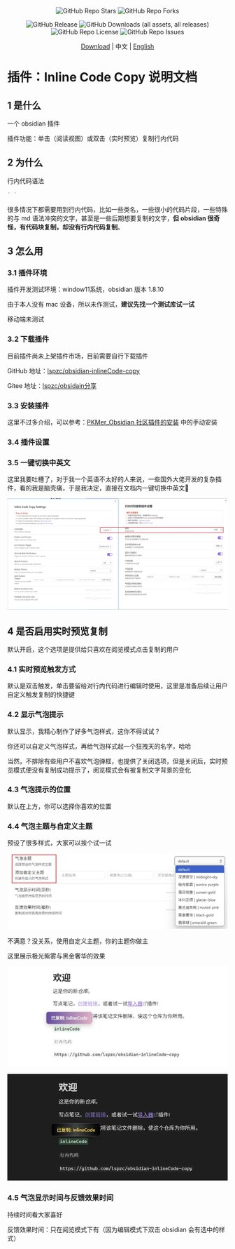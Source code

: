 <p align="center">
  <img alt="GitHub Repo Stars" src="https://img.shields.io/github/stars/lspzc/obsidian-inlineCode-copy">
  <img alt="GitHub Repo Forks" src="https://img.shields.io/github/forks/lspzc/obsidian-inlineCode-copy">
</p>

<p align="center">
  <img alt="GitHub Release" src="https://img.shields.io/github/v/release/lspzc/obsidian-inlineCode-copy">
  <img alt="GitHub Downloads (all assets, all releases)" src="https://img.shields.io/github/downloads/lspzc/obsidian-inlineCode-copy/total">
  <img alt="GitHub Repo License" src="https://img.shields.io/github/license/lspzc/obsidian-inlineCode-copy">
  <img alt="GitHub Repo Issues" src="https://img.shields.io/github/issues/lspzc/obsidian-inlineCode-copy">
</p>

<p align="center">
  <a href="https://github.com/lspzc/obsidian-inlineCode-copy/releases">Download</a> |
  中文 |
  <a href="./README_EN.md">English</a>
</p>

# 插件：Inline Code Copy 说明文档

## 1 是什么

一个 obsidian 插件

插件功能：单击（阅读视图）或双击（实时预览）复制行内代码

## 2 为什么

行内代码语法

```md
` `
```

很多情况下都需要用到行内代码，比如一些类名，一些很小的代码片段，一些特殊的与 md 语法冲突的文字，甚至是一些后期想要复制的文字，**但 obsidian 很奇怪，有代码块复制，却没有行内代码复制**。

## 3 怎么用

### 3.1 插件环境

插件开发测试环境：window11系统，obsidian 版本 1.8.10

由于本人没有 mac 设备，所以未作测试，**建议先找一个测试库试一试**

移动端未测试

### 3.2 下载插件

目前插件尚未上架插件市场，目前需要自行下载插件

GitHub 地址：[lspzc/obsidian-inlineCode-copy](https://github.com/lspzc/obsidian-inlineCode-copy)

Gitee 地址：[lspzc/obsidain分享](https://gitee.com/lspzc/obsidain-share)

### 3.3 安装插件

这里不过多介绍，可以参考：[PKMer_Obsidian 社区插件的安装](https://pkmer.cn/Pkmer-Docs/10-obsidian/obsidian%E7%A4%BE%E5%8C%BA%E6%8F%92%E4%BB%B6/obsidian%E7%A4%BE%E5%8C%BA%E6%8F%92%E4%BB%B6%E7%9A%84%E5%AE%89%E8%A3%85/#%E6%89%8B%E5%8A%A8%E5%AE%89%E8%A3%85) 中的手动安装

### 3.4 插件设置

### 3.5 一键切换中英文

这里我要吐槽了，对于我一个英语不太好的人来说，一些国外大佬开发的复杂插件，看的我是脑壳痛，于是我决定，直接在文档内一键切换中英文🎉

![](./attachments/20250612_插件：Inline%20Code%20Copy%20说明文档-img.webp)

## 4 是否启用实时预览复制

默认开启，这个选项是提供给只喜欢在阅览模式点击复制的用户

### 4.1 实时预览触发方式

默认是双击触发，单击要留给对行内代码进行编辑时使用，这里是准备后续让用户自定义触发复制的快捷键

### 4.2 显示气泡提示

默认显示，我精心制作了好多气泡样式，这你不得试试？

你还可以自定义气泡样式，再给气泡样式起一个狂拽天的名字，哈哈

当然，不排除有些用户不喜欢气泡弹框，也提供了关闭选项，但是关闭后，实时预览模式便没有复制成功提示了，阅览模式会有被复制文字背景的变化

### 4.3 气泡提示的位置

默认在上方，你可以选择你喜欢的位置

### 4.4 气泡主题与自定义主题

预设了很多样式，大家可以挨个试一试

![](./attachments/20250612_插件：Inline%20Code%20Copy%20说明文档-img-1.webp)

不满意？没关系，使用自定义主题，你的主题你做主

这里展示极光紫雾与黑金奢华的效果

![](./attachments/20250612_插件：Inline%20Code%20Copy%20说明文档-img-2.webp)

![](./attachments/20250612_插件：Inline%20Code%20Copy%20说明文档-img-3.webp)

### 4.5 气泡显示时间与反馈效果时间

持续时间看大家喜好

反馈效果时间：只在阅览模式下有（因为编辑模式下双击 obsidian 会有选中的样式）

